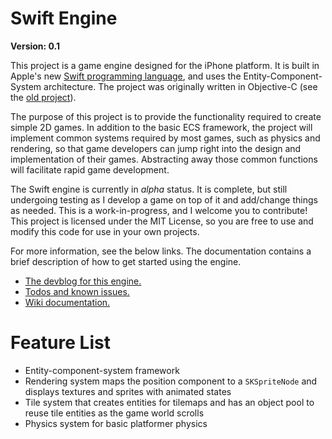 Swift Engine
===

**Version: 0.1**

This project is a game engine designed for the iPhone platform. It is built in Apple's new [Swift programming language](https://developer.apple.com/swift/), and uses the Entity-Component-System architecture. The project was originally written in Objective-C (see the [old project](https://github.com/thelukester92/ecs-engine-for-iphone/)).

The purpose of this project is to provide the functionality required to create simple 2D games. In addition to the basic ECS framework, the project will implement common systems required by most games, such as physics and rendering, so that game developers can jump right into the design and implementation of their games. Abstracting away those common functions will facilitate rapid game development.

The Swift engine is currently in *alpha* status. It is complete, but still undergoing testing as I develop a game on top of it and add/change things as needed. This is a work-in-progress, and I welcome you to contribute! This project is licensed under the MIT License, so you are free to use and modify this code for use in your own projects.

For more information, see the below links. The documentation contains a brief description of how to get started using the engine.

* [The devblog for this engine.](http://devblog.lukesterwebdesign.com/)
* [Todos and known issues.](https://github.com/thelukester92/swift-engine/issues)
* [Wiki documentation.](https://github.com/thelukester92/swift-engine/wiki)

# Feature List

* Entity-component-system framework
* Rendering system maps the position component to a `SKSpriteNode` and displays textures and sprites with animated states
* Tile system that creates entities for tilemaps and has an object pool to reuse tile entities as the game world scrolls
* Physics system for basic platformer physics
